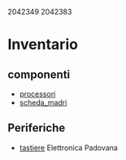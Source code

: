 2042349
2042383

# Inventario

## componenti

- [processori](componenti/processori.md)
- [scheda_madri](componenti/schede_madri.md)

## Periferiche

- [tastiere](periferiche/tastiere.md)
Elettronica Padovana
